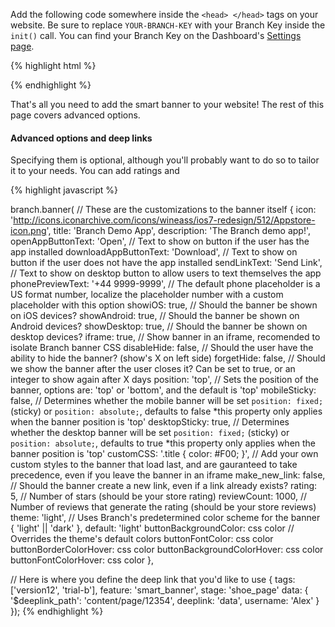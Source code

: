 
Add the following code somewhere inside the `<head> </head>` tags on your website. Be sure to replace `YOUR-BRANCH-KEY` with your Branch Key inside the `init()` call. You can find your Branch Key on the Dashboard's [Settings page](https://dashboard.branch.io/#/settings).

{% highlight html %}
<script type="text/javascript">
{% ingredient web_sdk/_initialization %}{% endingredient %}
branch.banner({
    icon: 'http://icons.iconarchive.com/icons/wineass/ios7-redesign/512/Appstore-icon.png',
    title: 'Branch Demo App',
    description: 'The Branch demo app!'
}, {});
</script>
{% endhighlight %}

That's all you need to add the smart banner to your website! The rest of this page covers advanced options.

#### Advanced options and deep links

Specifying them is optional, although you'll probably want to do so to tailor it to your needs. You can add ratings and 

{% highlight javascript %}

branch.banner(
// These are the customizations to the banner itself
{
    icon: 'http://icons.iconarchive.com/icons/wineass/ios7-redesign/512/Appstore-icon.png',
    title: 'Branch Demo App',
    description: 'The Branch demo app!',
    openAppButtonText: 'Open',              // Text to show on button if the user has the app installed
    downloadAppButtonText: 'Download',      // Text to show on button if the user does not have the app installed
    sendLinkText: 'Send Link',              // Text to show on desktop button to allow users to text themselves the app
    phonePreviewText: '+44 9999-9999',      // The default phone placeholder is a US format number, localize the placeholder number with a custom placeholder with this option
    showiOS: true,                          // Should the banner be shown on iOS devices?
    showAndroid: true,                      // Should the banner be shown on Android devices?
    showDesktop: true,                      // Should the banner be shown on desktop devices?
    iframe: true,                           // Show banner in an iframe, recomended to isolate Branch banner CSS
    disableHide: false,                     // Should the user have the ability to hide the banner? (show's X on left side)
    forgetHide: false,                      // Should we show the banner after the user closes it? Can be set to true, or an integer to show again after X days
    position: 'top',                        // Sets the position of the banner, options are: 'top' or 'bottom', and the default is 'top'
    mobileSticky: false,                    // Determines whether the mobile banner will be set `position: fixed;` (sticky) or `position: absolute;`, defaults to false *this property only applies when the banner position is 'top'
    desktopSticky: true,                    // Determines whether the desktop banner will be set `position: fixed;` (sticky) or `position: absolute;`, defaults to true *this property only applies when the banner position is 'top'
    customCSS: '.title { color: #F00; }',   // Add your own custom styles to the banner that load last, and are gauranteed to take precedence, even if you leave the banner in an iframe
    make_new_link: false,                   // Should the banner create a new link, even if a link already exists?
    rating: 5,                              // Number of stars (should be your store rating)
    reviewCount: 1000,                      // Number of reviews that generate the rating (should be your store reviews)
    theme: 'light',                         // Uses Branch's predetermined color scheme for the banner { 'light' || 'dark' }, default: 'light'
    buttonBackgroundColor: css color        // Overrides the theme's default colors
    buttonFontColor: css color
    buttonBorderColorHover: css color
    buttonBackgroundColorHover: css color
    buttonFontColorHover: css color
},

// Here is where you define the deep link that you'd like to use
{ 
    tags: ['version12', 'trial-b'],
    feature: 'smart_banner',
    stage: 'shoe_page'
    data: {
        '$deeplink_path': 'content/page/12354',
        deeplink: 'data',
        username: 'Alex'
    }
});
{% endhighlight %}






